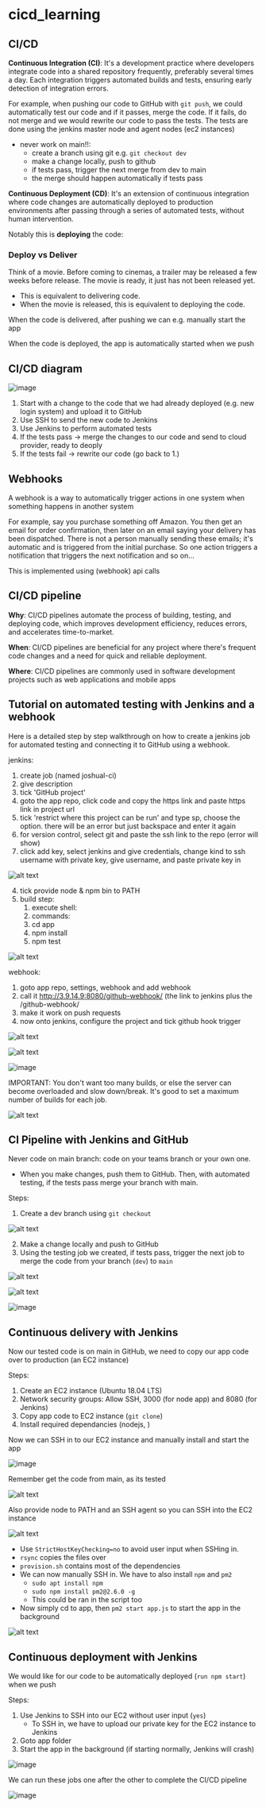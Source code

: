 # cicd_learning

## CI/CD

**Continuous Integration (CI)**: It's a development practice where developers integrate code into a shared repository frequently, preferably several times a day. Each integration triggers automated builds and tests, ensuring early detection of integration errors.

For example, when pushing our code to GitHub with `git push`, we could automatically test our code and if it passes, merge the code. If it fails, do not merge and we would rewrite our code to pass the tests. The tests are done using the jenkins master node and agent nodes (ec2 instances)

- never work on main!!:
  - create a branch using git e.g. `git checkout dev`
  - make a change locally, push to github
  - if tests pass, trigger the next merge from dev to main
  - the merge should happen automatically if tests pass

**Continuous Deployment (CD)**: It's an extension of continuous integration where code changes are automatically deployed to production environments after passing through a series of automated tests, without human intervention.

Notably this is **deploying** the code:

### Deploy vs Deliver

Think of a movie. Before coming to cinemas, a trailer may be released a few weeks before release. The movie is ready, it just has not been released yet.
- This is equivalent to delivering code. 
- When the movie is released, this is equivalent to deploying the code. 

When the code is delivered, after pushing we can e.g. manually start the app

When the code is deployed, the app is automatically started when we push 

## CI/CD diagram

![image](images/Capture4.png)

1. Start with a change to the code that we had already deployed (e.g. new login system) and upload it to GitHub
2. Use SSH to send the new code to Jenkins
3. Use Jenkins to perform automated tests
4. If the tests pass -> merge the changes to our code and send to cloud provider, ready to deoply
5. If the tests fail -> rewrite our code (go back to 1.)

## Webhooks

A webhook is a way to automatically trigger actions in one system when something happens in another system

For example, say you purchase something off Amazon. You then get an email for order confirmation, then later on an email saying your delivery has been dispatched. There is not a person manually sending these emails; it's automatic and is triggered from the initial purchase. So one action triggers a notification that triggers the next notification and so on...

This is implemented using (webhook) api calls

## CI/CD pipeline

**Why**: CI/CD pipelines automate the process of building, testing, and deploying code, which improves development efficiency, reduces errors, and accelerates time-to-market. 

**When**: CI/CD pipelines are beneficial for any project where there's frequent code changes and a need for quick and reliable deployment.

**Where**: CI/CD pipelines are commonly used in software development projects such as web applications and mobile apps

## Tutorial on automated testing with Jenkins and a webhook

Here is a detailed step by step walkthrough on how to create a jenkins job for automated testing and connecting it to GitHub using a webhook.

jenkins:

1. create job (named joshual-ci)
2. give description
3. tick 'GitHub project'
4. goto the app repo, click code and copy the https link and
paste https link in project url
1. tick 'restrict where this project can be run' and type sp, choose the option. there will be an error but just backspace and enter it again
2. for version control, select git and paste the ssh link to the repo (error will show)
3. click add key, select jenkins and give credentials, change kind to ssh username with private key, give username, and paste private key in

![alt text](image-2.png)

4. tick provide node & npm bin to PATH
5. build step: 
   1.  execute shell: 
   2.  commands:
   3.  cd app
   4.  npm install
   5.  npm test

![alt text](image.png)

webhook:
1. goto app repo, settings, webhook and add webhook
2. call it http://3.9.14.9:8080/github-webhook/ (the link to jenkins plus the /github-webhook/
3. make it work on push requests
4. now onto jenkins, configure the project and tick github hook trigger

![alt text](image-3.png)

![alt text](image-1.png)

![image](images/2024_05_09_0kl_Kleki.png)

IMPORTANT: You don't want too many builds, or else the server can become overloaded and slow down/break. It's good to set a maximum number of builds for each job.

![alt text](image-7.png)

## CI Pipeline with Jenkins and GitHub

Never code on main branch: code on your teams branch or your own one.
- When you make changes, push them to GitHub. Then, with automated testing, if the tests pass merge your branch with main. 

Steps:
1. Create a dev branch using `git checkout`

![alt text](image-4.png)

2. Make a change locally and push to GitHub
3. Using the testing job we created, if tests pass, trigger the next job to merge the code from your branch (`dev`) to `main`

![alt text](image-5.png)

![alt text](image-6.png)

![image](images/2024_05_09_0ko_Kleki.png)


## Continuous delivery with Jenkins

Now our tested code is on main in GitHub, we need to copy our app code over to production (an EC2 instance)

Steps:
1. Create an EC2 instance (Ubuntu 18.04 LTS)
2. Network security groups: Allow SSH, 3000 (for node app) and 8080 (for Jenkins)
3. Copy app code to EC2 instance (`git clone`)
4. Install required dependancies (nodejs, )

Now we can SSH in to our EC2 instance and manually install and start the app

![image](images/2024_05_09_0ks_Kleki.png)

Remember get the code from main, as its tested

![alt text](image-8.png)

Also provide node to PATH and an SSH agent so you can SSH into the EC2 instance

![alt text](image-9.png)

- Use `StrictHostKeyChecking=no` to avoid user input when SSHing in.
- `rsync` copies the files over 
- `provision.sh` contains most of the dependencies
- We can now manually SSH in. We have to also install `npm` and `pm2`
  - `sudo apt install npm`
  - `sudo npm install pm2@2.6.0 -g`
  - This could be ran in the script too
- Now simply cd to app, then `pm2 start app.js` to start the app in the background
  
![alt text](image-10.png)

## Continuous deployment with Jenkins

We would like for our code to be automatically deployed (`run npm start`) when we push

Steps:
1. Use Jenkins to SSH into our EC2 without user input (`yes`)
   - To SSH in, we have to upload our private key for the EC2 instance to Jenkins
2. Goto app folder
3. Start the app in the background (if starting normally, Jenkins will crash)

![image](images/2024_05_09_0kv_Kleki.png)

We can run these jobs one after the other to complete the CI/CD pipeline

![image](images/test_merge_0.png)



